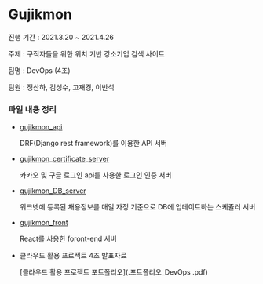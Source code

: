 # Gujikmon 
진행 기간 : 2021.3.20 ~ 2021.4.26

주제 : 구직자들을 위한 위치 기반 강소기업 검색 사이트

팀명 : DevOps (4조)

팀원 : 정산하, 김성수, 고재경, 이반석



### 파일 내용 정리

- [gujikmon_api](./gujikmon_api)

  DRF(Django rest framework)를 이용한 API 서버

- [gujikmon_certificate_server](./gujikmon_certificate_server)

  카카오 및 구글 로그인 api를 사용한 로그인 인증 서버

- [gujikmon_DB_server](./gujikmon_DB_server)

  워크넷에 등록된 채용정보를 매일 자정 기준으로 DB에 업데이트하는 스케쥴러 서버

- [gujikmon_front](./gujikmon_front)

  React를 사용한 foront-end 서버

- 클라우드 활용 프로젝트 4조 발표자료

  [클라우드 활용 프로젝트 포트폴리오](.포트폴리오_DevOps .pdf)

